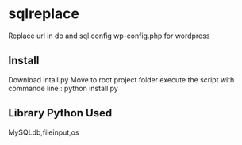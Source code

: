 # sqlreplace
Replace url in db and sql config wp-config.php for wordpress

## Install 
Download intall.py
Move to root project folder
execute the script with commande line : python install.py

## Library Python Used 
MySQLdb,fileinput,os
